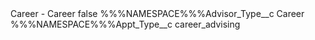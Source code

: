 <?xml version="1.0" encoding="UTF-8"?>
<CustomMetadata xmlns="http://soap.sforce.com/2006/04/metadata" xmlns:xsi="http://www.w3.org/2001/XMLSchema-instance" xmlns:xsd="http://www.w3.org/2001/XMLSchema">
    <label>Career - Career</label>
    <protected>false</protected>
    <values>
        <field>%%%NAMESPACE%%%Advisor_Type__c</field>
        <value xsi:type="xsd:string">Career</value>
    </values>
    <values>
        <field>%%%NAMESPACE%%%Appt_Type__c</field>
        <value xsi:type="xsd:string">career_advising</value>
    </values>
</CustomMetadata>
